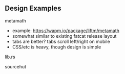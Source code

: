 
## Design Examples

metamath

- example: <https://wapm.io/package/liftm/metamath>
- somewhat similar to existing fatcat release layout
- tabs are better? tabs scroll left/right on mobile
- CSS/etc is heavy, though design is simple

lib.rs

sourcehut

